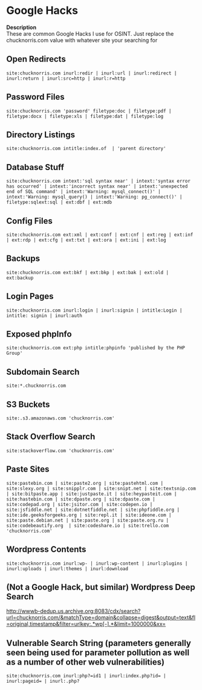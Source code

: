 # Google Hacks
**Description** \
These are common Google Hacks I use for OSINT. Just replace the chucknorris.com value with whatever site your searching for
## Open Redirects
```
site:chucknorris.com inurl:redir | inurl:url | inurl:redirect | inurl:return | inurl:src=http | inurl:r=http
```
## Password Files
```
site:chucknorris.com 'password' filetype:doc | filetype:pdf | filetype:docx | filetype:xls | filetype:dat | filetype:log
```
## Directory Listings
```
site:chucknorris.com intitle:index.of  | 'parent directory'
```
## Database Stuff
```
site:chucknorris.com intext:'sql syntax near' | intext:'syntax error has occurred' | intext:'incorrect syntax near' | intext:'unexpected end of SQL command' | intext:'Warning: mysql_connect()' | intext:'Warning: mysql_query() | intext:'Warning: pg_connect()' | filetype:sqlext:sql | ext:dbf | ext:mdb
```
## Config Files
```
site:chucknorris.com ext:xml | ext:conf | ext:cnf | ext:reg | ext:inf | ext:rdp | ext:cfg | ext:txt | ext:ora | ext:ini | ext:log
```
## Backups
```
site:chucknorris.com ext:bkf | ext:bkp | ext:bak | ext:old | ext:backup
```
## Login Pages
```
site:chucknorris.com inurl:login | inurl:signin | intitle:Login | intitle: signin | inurl:auth
```
## Exposed phpInfo
```
site:chucknorris.com ext:php intitle:phpinfo 'published by the PHP Group'
```
## Subdomain Search
```
site:*.chucknorris.com
```
## S3 Buckets
```
site:.s3.amazonaws.com 'chucknorris.com'
```
## Stack Overflow Search
```
site:stackoverflow.com 'chucknorris.com'
```
## Paste Sites
```
site:pastebin.com | site:paste2.org | site:pastehtml.com | site:slexy.org | site:snipplr.com | site:snipt.net | site:textsnip.com | site:bitpaste.app | site:justpaste.it | site:heypasteit.com | site:hastebin.com | site:dpaste.org | site:dpaste.com | site:codepad.org | site:jsitor.com | site:codepen.io | site:jsfiddle.net | site:dotnetfiddle.net | site:phpfiddle.org | site:ide.geeksforgeeks.org | site:repl.it | site:ideone.com | site:paste.debian.net | site:paste.org | site:paste.org.ru | site:codebeautify.org  | site:codeshare.io | site:trello.com 'chucknorris.com'
```
## Wordpress Contents
```
site:chucknorris.com inurl:wp- | inurl:wp-content | inurl:plugins | inurl:uploads | inurl:themes | inurl:download
```
## (Not a Google Hack, but similar) Wordpress Deep Search
http://wwwb-dedup.us.archive.org:8083/cdx/search?url=chucknorris.com/&matchType=domain&collapse=digest&output=text&fl=original,timestamp&filter=urlkey:.*wp[-].*&limit=1000000&xx=

## Vulnerable Search String (parameters generally seen being used for parameter pollution as well as a number of other web vulnerabilities)
```
site:chucknorris.com inurl:php?=id1 | inurl:index.php?id= | inurl:pageid= | inurl:.php?
```
